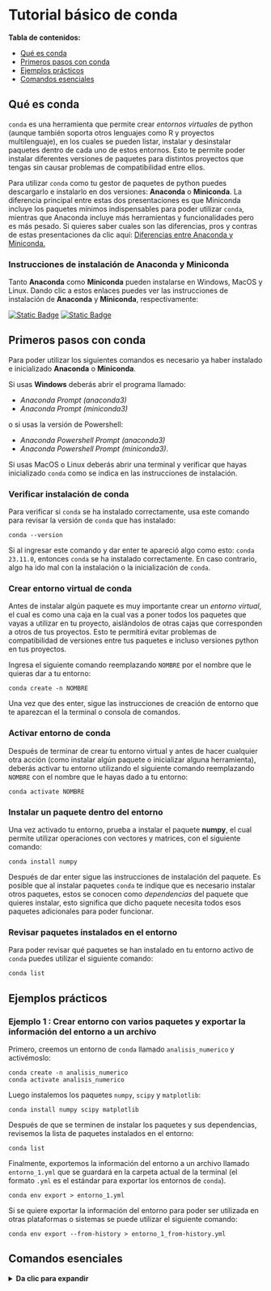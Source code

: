 # Tutorial básico de conda

**Tabla de contenidos:**

- [Qué es conda](#qué-es-conda)
- [Primeros pasos con conda](#primeros-pasos-con-conda)
- [Ejemplos prácticos](#ejemplos-prácticos)
- [Comandos esenciales](#comandos-esenciales)

## Qué es conda

`conda` es una herramienta que permite crear *entornos virtuales* de python (aunque también soporta otros lenguajes como R y proyectos multilenguaje), en los cuales se pueden listar, instalar y desinstalar paquetes dentro de cada uno de estos entornos. Esto te permite poder instalar diferentes versiones de paquetes para distintos proyectos que tengas sin causar problemas de compatibilidad entre ellos.

Para utilizar `conda` como tu gestor de paquetes de python puedes descargarlo e instalarlo en dos versiones: **Anaconda** o **Miniconda**. La diferencia principal entre estas dos presentaciones es que Miniconda incluye los paquetes mínimos indispensables para poder utilizar `conda`, mientras que Anaconda incluye más herramientas y funcionalidades pero es más pesado. Si quieres saber cuales son las diferencias, pros y contras de estas presentaciones da clic aquí:
[Diferencias entre Anaconda y Miniconda.](https://jorgeislas.com/)

### Instrucciones de instalación de Anaconda y Miniconda

Tanto **Anaconda** como **Miniconda** pueden instalarse en Windows, MacOS y Linux. Dando clic a estos enlaces puedes ver las instrucciones de instalación de **Anaconda** y **Miniconda**, respectivamente: 

[![Static Badge](https://img.shields.io/badge/-Instalaci%C3%B3n%20Anaconda-%23000000?logo=anaconda&logoColor=%23fbfbfb&labelColor=%2344A833&color=%230c0c0c)](https://docs.anaconda.com/free/anaconda/install/) 
[![Static Badge](https://img.shields.io/badge/-Instalaci%C3%B3n%20Miniconda-%23000000?logo=anaconda&logoColor=%23fbfbfb&labelColor=%2344A833&color=%230c0c0c)](https://docs.conda.io/projects/miniconda/en/latest/)

## Primeros pasos con conda

Para poder utilizar los siguientes comandos es necesario ya haber instalado e inicializado **Anaconda** o **Miniconda**. 

Si usas **Windows** deberás abrir el programa llamado:

- *Anaconda Prompt (anaconda3)*
- *Anaconda Prompt (miniconda3)*

o si usas la versión de Powershell:

- *Anaconda Powershell Prompt (anaconda3)*
- *Anaconda Powershell Prompt (miniconda3)*.

Si usas MacOS o Linux deberás abrir una terminal y verificar que hayas inicializado `conda` como se indica en las instrucciones de instalación.

### Verificar instalación de conda

Para verificar si `conda` se ha instalado correctamente, usa este comando para revisar la versión de `conda` que has instalado:

```
conda --version
```

Si al ingresar este comando y dar enter te apareció algo como esto: `conda 23.11.0`, entonces `conda` se ha instalado correctamente. En caso contrario, algo ha ido mal con la instalación o la inicialización de `conda`.

### Crear entorno virtual de conda

Antes de instalar algún paquete es muy importante crear un *entorno virtual*, el cual es como una caja en la cual vas a poner todos los paquetes que vayas a utilizar en tu proyecto, aislándolos de otras cajas que corresponden a otros de tus proyectos. Esto te permitirá evitar problemas de compatibilidad de versiones entre tus paquetes e incluso versiones python en tus proyectos.

Ingresa el siguiente comando reemplazando `NOMBRE` por el nombre que le quieras dar a tu entorno:

```
conda create -n NOMBRE
```

Una vez que des enter, sigue las instrucciones de creación de entorno que te aparezcan el la terminal o consola de comandos.

### Activar entorno de conda

Después de terminar de crear tu entorno virtual y antes de hacer cualquier otra acción (como instalar algún paquete o inicializar alguna herramienta), deberás activar tu entorno utilizando el siguiente comando reemplazando `NOMBRE` con el nombre que le hayas dado a tu entorno:

```
conda activate NOMBRE
```

### Instalar un paquete dentro del entorno

Una vez activado tu entorno, prueba a instalar el paquete **numpy**, el cual permite utilizar operaciones con vectores y matrices, con el siguiente comando:

```
conda install numpy
```

Después de dar enter sigue las instrucciones de instalación del paquete. Es posible que al instalar paquetes `conda` te indique que es necesario instalar otros paquetes, estos se conocen como *dependencias* del paquete que quieres instalar, esto significa que dicho paquete necesita todos esos paquetes adicionales para poder funcionar.

### Revisar paquetes instalados en el entorno

Para poder revisar qué paquetes se han instalado en tu entorno activo de `conda` puedes utilizar el siguiente comando:

```
conda list
```

## Ejemplos prácticos

### Ejemplo 1 : Crear entorno con varios paquetes y exportar la información del entorno a un archivo

Primero, creemos un entorno de `conda` llamado `analisis_numerico` y activémoslo:

```
conda create -n analisis_numerico
conda activate analisis_numerico
```

Luego instalemos los paquetes `numpy`, `scipy` y `matplotlib`:

```
conda install numpy scipy matplotlib
```

Después de que se terminen de instalar los paquetes y sus dependencias, revisemos la lista de paquetes instalados en el entorno:

```
conda list
```

Finalmente, exportemos la información del entorno a un archivo llamado `entorno_1.yml` que se guardará en la carpeta actual de la terminal (el formato `.yml` es el estándar para exportar los entornos de `conda`).

```
conda env export > entorno_1.yml
```

Si se quiere exportar la información del entorno para poder ser utilizada en otras plataformas o sistemas se puede utilizar el siguiente comando:

```
conda env export --from-history > entorno_1_from-history.yml
```

## Comandos esenciales

<details>
<summary><strong>Da clic para expandir</strong></summary>
<br>

**Información, versión y actualizar conda**

- `conda --version` : Indica la versión de `conda` instalada.

- `conda info` : Muestra toda la información de la instalación de `conda`.

- `conda update conda` : Actualiza `conda` a su versión más reciente en el entorno actual.

**Obtener ayuda de comandos de conda**

- `conda NOMBRE_COMANDO --help` : Muestra la ayuda y documentación del comando indicado.

**Crear, renombrar y clonar entornos de conda**

- `conda info --envs` : Muestra la lista de todos los entornos de `conda` existentes. También se puede utilizar el comando `conda env list`.

- `conda create --name NOMBRE` : Crea un entorno de `conda`. Reemplaza `NOMBRE` por el nombre que le quieras dar al entorno.

- `conda create -n NOMBRE python=VERSION` : Crea un entorno de `conda` utilizando la versión de python especificada en `VERSION` (por ejemplo, 3.9). Reemplaza `NOMBRE` por el nombre que le quieras dar al entorno.

- `conda create -n NOMBRE -f environment.yml` : Crea un entorno de `conda` a partir de las especificaciones dadas en el archivo `environment.yml`. Reemplaza `NOMBRE` por el nombre que le quieras dar al entorno.

- `conda rename -n NOMBRE NUEVO_NOMBRE` : Cambia el nombre del entorno `NOMBRE` al nuevo nombre `NUEVO_NOMBRE`.

- `conda create --name NOMBRE_CLON --clone NOMBRE` : Crea una copia del entorno llamado `NOMBRE` y le asingna el nombre `NOMBRE_CLON` al entorno copia creado.

**Activar y desactivar entornos de conda**

- `conda activate NOMBRE` : Activa el entorno de conda llamado `NOMBRE`.

- `conda deactivate` : Desactiva el entorno actualmente en uso y activa el entrono `base`.

**Revisar paquetes instalados en entornos de conda**

`conda list`

`conda list -n myenv`

`conda list -n myenv NOMBRE_PAQUETE`

**Eliminar entornos de conda**

`conda remove -n NOMBRE --all`

**Instalar y desinstalar paquetes en entornos de conda**

`conda install NOMBRE_PAQUETE`

`conda install NOMBRE_PAQUETE=NUMERO_VERSION`

`conda install -c NOMBRE_CANAL NOMBRE_PAQUETE`

`conda uninstall NOMBRE_PAQUETE`

**Exportar entornos de conda**

`conda env export > environment.yml`

`conda env export --from-history > environment.yml`

**Importar entornos de conda**

`conda create -n NOMBRE --file ARCHIVO.yml`

`conda create -n NOMBRE --file ARCHIVO.txt`

</details>